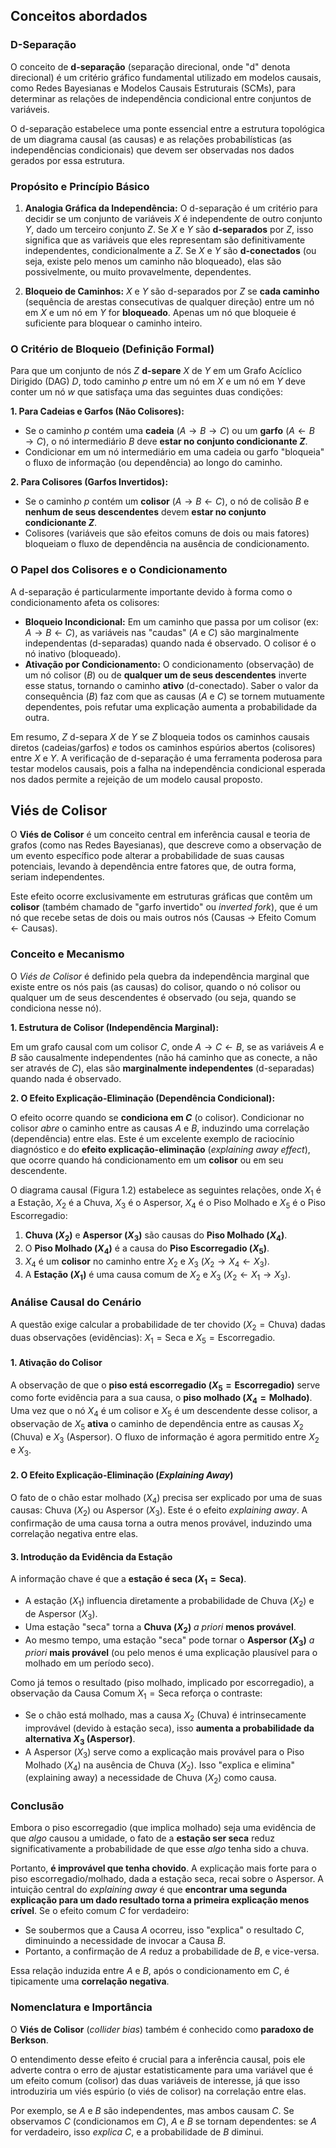 ## Conceitos abordados

### D-Separação

O conceito de **d-separação** (separação direcional, onde "d" denota direcional) é um critério gráfico fundamental utilizado em modelos causais, como Redes Bayesianas e Modelos Causais Estruturais (SCMs), para determinar as relações de independência condicional entre conjuntos de variáveis.

O d-separação estabelece uma ponte essencial entre a estrutura topológica de um diagrama causal (as causas) e as relações probabilísticas (as independências condicionais) que devem ser observadas nos dados gerados por essa estrutura.

### Propósito e Princípio Básico

1.  **Analogia Gráfica da Independência:** O d-separação é um critério para decidir se um conjunto de variáveis $X$ é independente de outro conjunto $Y$, dado um terceiro conjunto $Z$. Se $X$ e $Y$ são **d-separados** por $Z$, isso significa que as variáveis que eles representam são definitivamente independentes, condicionalmente a $Z$. Se $X$ e $Y$ são **d-conectados** (ou seja, existe pelo menos um caminho não bloqueado), elas são possivelmente, ou muito provavelmente, dependentes.

2.  **Bloqueio de Caminhos:** $X$ e $Y$ são d-separados por $Z$ se **cada caminho** (sequência de arestas consecutivas de qualquer direção) entre um nó em $X$ e um nó em $Y$ for **bloqueado**. Apenas um nó que bloqueie é suficiente para bloquear o caminho inteiro.

### O Critério de Bloqueio (Definição Formal)

Para que um conjunto de nós $Z$ **d-separe** $X$ de $Y$ em um Grafo Acíclico Dirigido (DAG) $D$, todo caminho $p$ entre um nó em $X$ e um nó em $Y$ deve conter um nó $w$ que satisfaça uma das seguintes duas condições:

**1. Para Cadeias e Garfos (Não Colisores):**
*   Se o caminho $p$ contém uma **cadeia** ($A \to B \to C$) ou um **garfo** ($A \leftarrow B \to C$), o nó intermediário $B$ deve **estar no conjunto condicionante $Z$**.
*   Condicionar em um nó intermediário em uma cadeia ou garfo "bloqueia" o fluxo de informação (ou dependência) ao longo do caminho.

**2. Para Colisores (Garfos Invertidos):**
*   Se o caminho $p$ contém um **colisor** ($A \to B \leftarrow C$), o nó de colisão $B$ e **nenhum de seus descendentes** devem **estar no conjunto condicionante $Z$**.
*   Colisores (variáveis que são efeitos comuns de dois ou mais fatores) bloqueiam o fluxo de dependência na ausência de condicionamento.

### O Papel dos Colisores e o Condicionamento

A d-separação é particularmente importante devido à forma como o condicionamento afeta os colisores:

*   **Bloqueio Incondicional:** Em um caminho que passa por um colisor (ex: $A \to B \leftarrow C$), as variáveis nas "caudas" ($A$ e $C$) são marginalmente independentas (d-separadas) quando nada é observado. O colisor é o nó inativo (bloqueado).
*   **Ativação por Condicionamento:** O condicionamento (observação) de um nó colisor ($B$) ou de **qualquer um de seus descendentes** inverte esse status, tornando o caminho **ativo** (d-conectado). Saber o valor da consequência ($B$) faz com que as causas ($A$ e $C$) se tornem mutuamente dependentes, pois refutar uma explicação aumenta a probabilidade da outra.

Em resumo, $Z$ d-separa $X$ de $Y$ se $Z$ bloqueia todos os caminhos causais diretos (cadeias/garfos) *e* todos os caminhos espúrios abertos (colisores) entre $X$ e $Y$. A verificação de d-separação é uma ferramenta poderosa para testar modelos causais, pois a falha na independência condicional esperada nos dados permite a rejeição de um modelo causal proposto.

## Viés de Colisor

O **Viés de Colisor** é um conceito central em inferência causal e teoria de grafos (como nas Redes Bayesianas), que descreve como a observação de um evento específico pode alterar a probabilidade de suas causas potenciais, levando à dependência entre fatores que, de outra forma, seriam independentes.

Este efeito ocorre exclusivamente em estruturas gráficas que contêm um **colisor** (também chamado de "garfo invertido" ou *inverted fork*), que é um nó que recebe setas de dois ou mais outros nós (Causas $\to$ Efeito Comum $\leftarrow$ Causas).

### Conceito e Mecanismo

O *Viés de Colisor* é definido pela quebra da independência marginal que existe entre os nós pais (as causas) do colisor, quando o nó colisor ou qualquer um de seus descendentes é observado (ou seja, quando se condiciona nesse nó).

**1. Estrutura de Colisor (Independência Marginal):**

Em um grafo causal com um colisor $C$, onde $A \to C \leftarrow B$, se as variáveis $A$ e $B$ são causalmente independentes (não há caminho que as conecte, a não ser através de $C$), elas são **marginalmente independentes** (d-separadas) quando nada é observado.

**2. O Efeito Explicação-Eliminação (Dependência Condicional):**

O efeito ocorre quando se **condiciona em $C$** (o colisor). Condicionar no colisor *abre* o caminho entre as causas $A$ e $B$, induzindo uma correlação (dependência) entre elas.
Este é um excelente exemplo de raciocínio diagnóstico e do **efeito explicação-eliminação** (*explaining away effect*), que ocorre quando há condicionamento em um **colisor** ou em seu descendente.

O diagrama causal (Figura 1.2) estabelece as seguintes relações, onde $X_1$ é a Estação, $X_2$ é a Chuva, $X_3$ é o Aspersor, $X_4$ é o Piso Molhado e $X_5$ é o Piso Escorregadio:

1.  **Chuva ($X_2$)** e **Aspersor ($X_3$)** são causas do **Piso Molhado ($X_4$)**.
2.  O **Piso Molhado ($X_4$)** é a causa do **Piso Escorregadio ($X_5$)**.
3.  $X_4$ é um **colisor** no caminho entre $X_2$ e $X_3$ ($X_2 \to X_4 \leftarrow X_3$).
4.  A **Estação ($X_1$)** é uma causa comum de $X_2$ e $X_3$ ($X_2 \leftarrow X_1 \to X_3$).

### Análise Causal do Cenário

A questão exige calcular a probabilidade de ter chovido ($X_2=\text{Chuva}$) dadas duas observações (evidências): $X_1=\text{Seca}$ e $X_5=\text{Escorregadio}$.

#### 1. Ativação do Colisor
A observação de que o **piso está escorregadio ($X_5=\text{Escorregadio}$)** serve como forte evidência para a sua causa, o **piso molhado ($X_4=\text{Molhado}$)**.
Uma vez que o nó $X_4$ é um colisor e $X_5$ é um descendente desse colisor, a observação de $X_5$ **ativa** o caminho de dependência entre as causas $X_2$ (Chuva) e $X_3$ (Aspersor). O fluxo de informação é agora permitido entre $X_2$ e $X_3$.

#### 2. O Efeito Explicação-Eliminação (*Explaining Away*)
O fato de o chão estar molhado ($X_4$) precisa ser explicado por uma de suas causas: Chuva ($X_2$) ou Aspersor ($X_3$). Este é o efeito *explaining away*. A confirmação de uma causa torna a outra menos provável, induzindo uma correlação negativa entre elas.

#### 3. Introdução da Evidência da Estação
A informação chave é que a **estação é seca ($X_1=\text{Seca}$)**.

*   A estação ($X_1$) influencia diretamente a probabilidade de Chuva ($X_2$) e de Aspersor ($X_3$).
*   Uma estação "seca" torna a **Chuva ($X_2$)** *a priori* **menos provável**.
*   Ao mesmo tempo, uma estação "seca" pode tornar o **Aspersor ($X_3$)** *a priori* **mais provável** (ou pelo menos é uma explicação plausível para o molhado em um período seco).

Como já temos o resultado (piso molhado, implicado por escorregadio), a observação da Causa Comum $X_1=\text{Seca}$ reforça o contraste:

*   Se o chão está molhado, mas a causa $X_2$ (Chuva) é intrinsecamente improvável (devido à estação seca), isso **aumenta a probabilidade da alternativa $X_3$ (Aspersor)**.
*   A Aspersor ($X_3$) serve como a explicação mais provável para o Piso Molhado ($X_4$) na ausência de Chuva ($X_2$). Isso "explica e elimina" (explaining away) a necessidade de Chuva ($X_2$) como causa.

### Conclusão

Embora o piso escorregadio (que implica molhado) seja uma evidência de que *algo* causou a umidade, o fato de a **estação ser seca** reduz significativamente a probabilidade de que esse *algo* tenha sido a chuva.

Portanto, **é improvável que tenha chovido**. A explicação mais forte para o piso escorregadio/molhado, dada a estação seca, recai sobre o Aspersor.
A intuição central do *explaining away* é que **encontrar uma segunda explicação para um dado resultado torna a primeira explicação menos crível**. Se o efeito comum $C$ for verdadeiro:

*   Se soubermos que a Causa $A$ ocorreu, isso "explica" o resultado $C$, diminuindo a necessidade de invocar a Causa $B$.
*   Portanto, a confirmação de $A$ reduz a probabilidade de $B$, e vice-versa.

Essa relação induzida entre $A$ e $B$, após o condicionamento em $C$, é tipicamente uma **correlação negativa**.

### Nomenclatura e Importância

O **Viés de Colisor** (*collider bias*) também é conhecido como **paradoxo de Berkson**.

O entendimento desse efeito é crucial para a inferência causal, pois ele adverte contra o erro de ajustar estatisticamente para uma variável que é um efeito comum (colisor) das duas variáveis de interesse, já que isso introduziria um viés espúrio (o viés de colisor) na correlação entre elas.

Por exemplo, se $A$ e $B$ são independentes, mas ambos causam $C$. Se observamos $C$ (condicionamos em $C$), $A$ e $B$ se tornam dependentes: se $A$ for verdadeiro, isso *explica* $C$, e a probabilidade de $B$ diminui.

